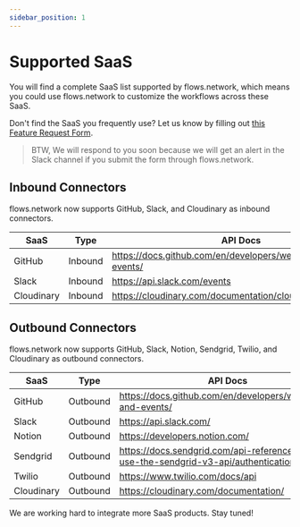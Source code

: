 ```yaml
---
sidebar_position: 1
---
```

# Supported SaaS

You will find a complete SaaS list supported by flows.network, which means you could use flows.network to customize the workflows across these SaaS. 

Don't find the SaaS you frequently use? Let us know by filling out [this Feature Request Form](https://forms.gle/HYB5QU41fL7xsPnB9). 

> BTW, We will respond to you soon because we will get an alert in the Slack channel if you submit the form through flows.network. 
 
## Inbound Connectors
flows.network now supports GitHub, Slack, and Cloudinary as inbound connectors.

| SaaS       | Type    | API Docs                                                                                       |
|------------|---------|------------------------------------------------------------------------------------------------|
| GitHub     | Inbound | https://docs.github.com/en/developers/webhooks-and-events/ |
| Slack      | Inbound | https://api.slack.com/events                                                                   |
| Cloudinary | Inbound | https://cloudinary.com/documentation/cloudinary_references                                     |


## Outbound Connectors

flows.network now supports GitHub, Slack, Notion, Sendgrid, Twilio, and Cloudinary as outbound connectors.

| SaaS       | Type     | API Docs                                                                              |
|------------|----------|---------------------------------------------------------------------------------------|
| GitHub     | Outbound | https://docs.github.com/en/developers/webhooks-and-events/                            |
| Slack      | Outbound | https://api.slack.com/                                                                |
| Notion     | Outbound | https://developers.notion.com/                                                        |
| Sendgrid    | Outbound | https://docs.sendgrid.com/api-reference/how-to-use-the-sendgrid-v3-api/authentication |
| Twilio     | Outbound | https://www.twilio.com/docs/api                                                       |
| Cloudinary | Outbound | https://cloudinary.com/documentation/                                                 |


We are working hard to integrate more SaaS products. Stay tuned!